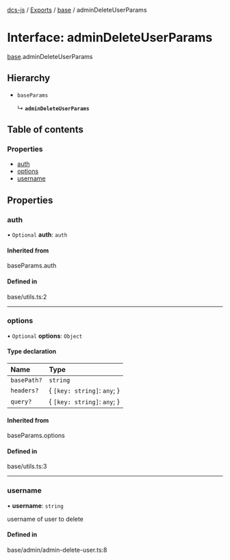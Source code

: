 [dcs-js](../README.md) / [Exports](../modules.md) / [base](../modules/base.md) / adminDeleteUserParams

# Interface: adminDeleteUserParams

[base](../modules/base.md).adminDeleteUserParams

## Hierarchy

- `baseParams`

  ↳ **`adminDeleteUserParams`**

## Table of contents

### Properties

- [auth](base.adminDeleteUserParams.md#auth)
- [options](base.adminDeleteUserParams.md#options)
- [username](base.adminDeleteUserParams.md#username)

## Properties

### <a id="auth" name="auth"></a> auth

• `Optional` **auth**: `auth`

#### Inherited from

baseParams.auth

#### Defined in

base/utils.ts:2

___

### <a id="options" name="options"></a> options

• `Optional` **options**: `Object`

#### Type declaration

| Name | Type |
| :------ | :------ |
| `basePath?` | `string` |
| `headers?` | { `[key: string]`: `any`;  } |
| `query?` | { `[key: string]`: `any`;  } |

#### Inherited from

baseParams.options

#### Defined in

base/utils.ts:3

___

### <a id="username" name="username"></a> username

• **username**: `string`

username of user to delete

#### Defined in

base/admin/admin-delete-user.ts:8

